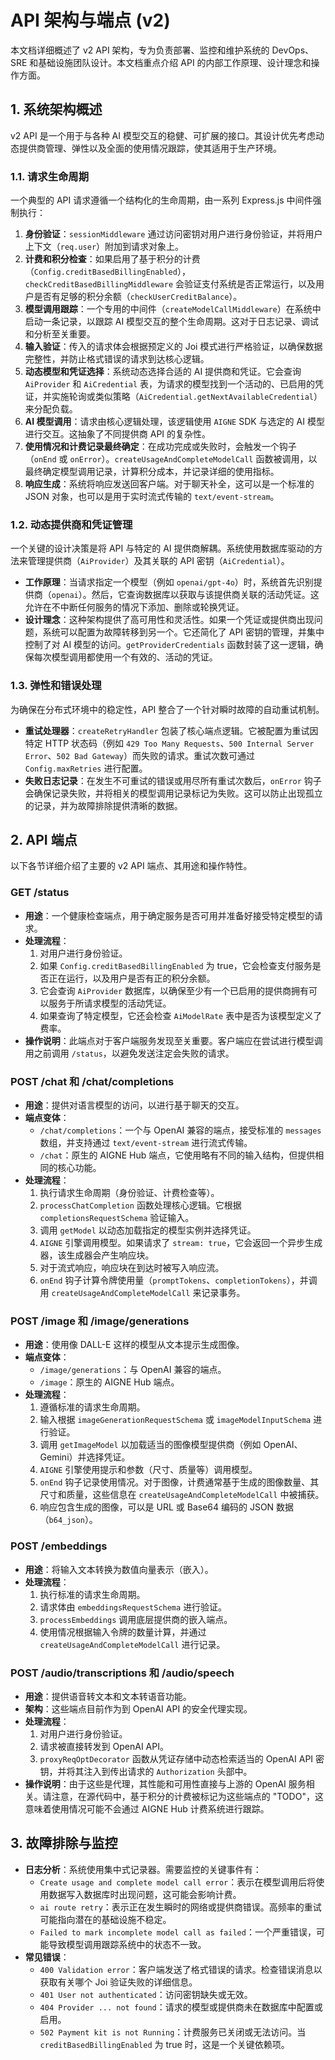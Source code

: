 # API 架构与端点 (v2)

本文档详细概述了 v2 API 架构，专为负责部署、监控和维护系统的 DevOps、SRE 和基础设施团队设计。本文档重点介绍 API 的内部工作原理、设计理念和操作方面。

## 1. 系统架构概述

v2 API 是一个用于与各种 AI 模型交互的稳健、可扩展的接口。其设计优先考虑动态提供商管理、弹性以及全面的使用情况跟踪，使其适用于生产环境。

### 1.1. 请求生命周期

一个典型的 API 请求遵循一个结构化的生命周期，由一系列 Express.js 中间件强制执行：

1.  **身份验证**：`sessionMiddleware` 通过访问密钥对用户进行身份验证，并将用户上下文（`req.user`）附加到请求对象上。
2.  **计费和积分检查**：如果启用了基于积分的计费（`Config.creditBasedBillingEnabled`），`checkCreditBasedBillingMiddleware` 会验证支付系统是否正常运行，以及用户是否有足够的积分余额（`checkUserCreditBalance`）。
3.  **模型调用跟踪**：一个专用的中间件（`createModelCallMiddleware`）在系统中启动一条记录，以跟踪 AI 模型交互的整个生命周期。这对于日志记录、调试和分析至关重要。
4.  **输入验证**：传入的请求体会根据预定义的 Joi 模式进行严格验证，以确保数据完整性，并防止格式错误的请求到达核心逻辑。
5.  **动态模型和凭证选择**：系统动态选择合适的 AI 提供商和凭证。它会查询 `AiProvider` 和 `AiCredential` 表，为请求的模型找到一个活动的、已启用的凭证，并实施轮询或类似策略（`AiCredential.getNextAvailableCredential`）来分配负载。
6.  **AI 模型调用**：请求由核心逻辑处理，该逻辑使用 `AIGNE` SDK 与选定的 AI 模型进行交互。这抽象了不同提供商 API 的复杂性。
7.  **使用情况和计费记录最终确定**：在成功完成或失败时，会触发一个钩子（`onEnd` 或 `onError`）。`createUsageAndCompleteModelCall` 函数被调用，以最终确定模型调用记录，计算积分成本，并记录详细的使用指标。
8.  **响应生成**：系统将响应发送回客户端。对于聊天补全，这可以是一个标准的 JSON 对象，也可以是用于实时流式传输的 `text/event-stream`。

### 1.2. 动态提供商和凭证管理

一个关键的设计决策是将 API 与特定的 AI 提供商解耦。系统使用数据库驱动的方法来管理提供商（`AiProvider`）及其关联的 API 密钥（`AiCredential`）。

-   **工作原理**：当请求指定一个模型（例如 `openai/gpt-4o`）时，系统首先识别提供商（`openai`）。然后，它查询数据库以获取与该提供商关联的活动凭证。这允许在不中断任何服务的情况下添加、删除或轮换凭证。
-   **设计理念**：这种架构提供了高可用性和灵活性。如果一个凭证或提供商出现问题，系统可以配置为故障转移到另一个。它还简化了 API 密钥的管理，并集中控制了对 AI 模型的访问。`getProviderCredentials` 函数封装了这一逻辑，确保每次模型调用都使用一个有效的、活动的凭证。

### 1.3. 弹性和错误处理

为确保在分布式环境中的稳定性，API 整合了一个针对瞬时故障的自动重试机制。

-   **重试处理器**：`createRetryHandler` 包装了核心端点逻辑。它被配置为重试因特定 HTTP 状态码（例如 `429 Too Many Requests`、`500 Internal Server Error`、`502 Bad Gateway`）而失败的请求。重试次数可通过 `Config.maxRetries` 进行配置。
-   **失败日志记录**：在发生不可重试的错误或用尽所有重试次数后，`onError` 钩子会确保记录失败，并将相关的模型调用记录标记为失败。这可以防止出现孤立的记录，并为故障排除提供清晰的数据。

## 2. API 端点

以下各节详细介绍了主要的 v2 API 端点、其用途和操作特性。

### GET /status

-   **用途**：一个健康检查端点，用于确定服务是否可用并准备好接受特定模型的请求。
-   **处理流程**：
    1.  对用户进行身份验证。
    2.  如果 `Config.creditBasedBillingEnabled` 为 true，它会检查支付服务是否正在运行，以及用户是否有正的积分余额。
    3.  它会查询 `AiProvider` 数据库，以确保至少有一个已启用的提供商拥有可以服务于所请求模型的活动凭证。
    4.  如果查询了特定模型，它还会检查 `AiModelRate` 表中是否为该模型定义了费率。
-   **操作说明**：此端点对于客户端服务发现至关重要。客户端应在尝试进行模型调用之前调用 `/status`，以避免发送注定会失败的请求。

### POST /chat 和 /chat/completions

-   **用途**：提供对语言模型的访问，以进行基于聊天的交互。
-   **端点变体**：
    -   `/chat/completions`：一个与 OpenAI 兼容的端点，接受标准的 `messages` 数组，并支持通过 `text/event-stream` 进行流式传输。
    -   `/chat`：原生的 AIGNE Hub 端点，它使用略有不同的输入结构，但提供相同的核心功能。
-   **处理流程**：
    1.  执行请求生命周期（身份验证、计费检查等）。
    2.  `processChatCompletion` 函数处理核心逻辑。它根据 `completionsRequestSchema` 验证输入。
    3.  调用 `getModel` 以动态加载指定的模型实例并选择凭证。
    4.  `AIGNE` 引擎调用模型。如果请求了 `stream: true`，它会返回一个异步生成器，该生成器会产生响应块。
    5.  对于流式响应，响应块在到达时被写入响应流。
    6.  `onEnd` 钩子计算令牌使用量（`promptTokens`、`completionTokens`），并调用 `createUsageAndCompleteModelCall` 来记录事务。

### POST /image 和 /image/generations

-   **用途**：使用像 DALL-E 这样的模型从文本提示生成图像。
-   **端点变体**：
    -   `/image/generations`：与 OpenAI 兼容的端点。
    -   `/image`：原生的 AIGNE Hub 端点。
-   **处理流程**：
    1.  遵循标准的请求生命周期。
    2.  输入根据 `imageGenerationRequestSchema` 或 `imageModelInputSchema` 进行验证。
    3.  调用 `getImageModel` 以加载适当的图像模型提供商（例如 OpenAI、Gemini）并选择凭证。
    4.  `AIGNE` 引擎使用提示和参数（尺寸、质量等）调用模型。
    5.  `onEnd` 钩子记录使用情况。对于图像，计费通常基于生成的图像数量、其尺寸和质量，这些信息在 `createUsageAndCompleteModelCall` 中被捕获。
    6.  响应包含生成的图像，可以是 URL 或 Base64 编码的 JSON 数据（`b64_json`）。

### POST /embeddings

-   **用途**：将输入文本转换为数值向量表示（嵌入）。
-   **处理流程**：
    1.  执行标准的请求生命周期。
    2.  请求体由 `embeddingsRequestSchema` 进行验证。
    3.  `processEmbeddings` 调用底层提供商的嵌入端点。
    4.  使用情况根据输入令牌的数量计算，并通过 `createUsageAndCompleteModelCall` 进行记录。

### POST /audio/transcriptions 和 /audio/speech

-   **用途**：提供语音转文本和文本转语音功能。
-   **架构**：这些端点目前作为到 OpenAI API 的安全代理实现。
-   **处理流程**：
    1.  对用户进行身份验证。
    2.  请求被直接转发到 OpenAI API。
    3.  `proxyReqOptDecorator` 函数从凭证存储中动态检索适当的 OpenAI API 密钥，并将其注入到传出请求的 `Authorization` 头部中。
-   **操作说明**：由于这些是代理，其性能和可用性直接与上游的 OpenAI 服务相关。请注意，在源代码中，基于积分的计费被标记为这些端点的 "TODO"，这意味着使用情况可能不会通过 AIGNE Hub 计费系统进行跟踪。

## 3. 故障排除与监控

-   **日志分析**：系统使用集中式记录器。需要监控的关键事件有：
    -   `Create usage and complete model call error`：表示在模型调用后将使用数据写入数据库时出现问题，这可能会影响计费。
    -   `ai route retry`：表示正在发生瞬时的网络或提供商错误。高频率的重试可能指向潜在的基础设施不稳定。
    -   `Failed to mark incomplete model call as failed`：一个严重错误，可能导致模型调用跟踪系统中的状态不一致。
-   **常见错误**：
    -   `400 Validation error`：客户端发送了格式错误的请求。检查错误消息以获取有关哪个 Joi 验证失败的详细信息。
    -   `401 User not authenticated`：访问密钥缺失或无效。
    -   `404 Provider ... not found`：请求的模型或提供商未在数据库中配置或启用。
    -   `502 Payment kit is not Running`：计费服务已关闭或无法访问。当 `creditBasedBillingEnabled` 为 true 时，这是一个关键依赖项。